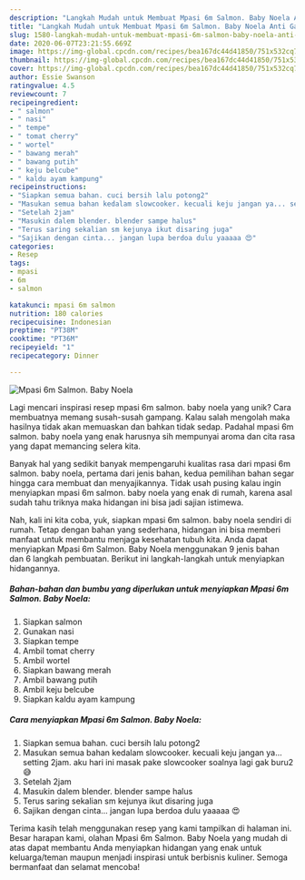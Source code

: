 ```yaml
---
description: "Langkah Mudah untuk Membuat Mpasi 6m Salmon. Baby Noela Anti Gagal"
title: "Langkah Mudah untuk Membuat Mpasi 6m Salmon. Baby Noela Anti Gagal"
slug: 1580-langkah-mudah-untuk-membuat-mpasi-6m-salmon-baby-noela-anti-gagal
date: 2020-06-07T23:21:55.669Z
image: https://img-global.cpcdn.com/recipes/bea167dc44d41850/751x532cq70/mpasi-6m-salmon-baby-noela-foto-resep-utama.jpg
thumbnail: https://img-global.cpcdn.com/recipes/bea167dc44d41850/751x532cq70/mpasi-6m-salmon-baby-noela-foto-resep-utama.jpg
cover: https://img-global.cpcdn.com/recipes/bea167dc44d41850/751x532cq70/mpasi-6m-salmon-baby-noela-foto-resep-utama.jpg
author: Essie Swanson
ratingvalue: 4.5
reviewcount: 7
recipeingredient:
- " salmon"
- " nasi"
- " tempe"
- " tomat cherry"
- " wortel"
- " bawang merah"
- " bawang putih"
- " keju belcube"
- " kaldu ayam kampung"
recipeinstructions:
- "Siapkan semua bahan. cuci bersih lalu potong2"
- "Masukan semua bahan kedalam slowcooker. kecuali keju jangan ya... setting 2jam. aku hari ini masak pake slowcooker soalnya lagi gak buru2 😅"
- "Setelah 2jam"
- "Masukin dalem blender. blender sampe halus"
- "Terus saring sekalian sm kejunya ikut disaring juga"
- "Sajikan dengan cinta... jangan lupa berdoa dulu yaaaaa 😍"
categories:
- Resep
tags:
- mpasi
- 6m
- salmon

katakunci: mpasi 6m salmon 
nutrition: 180 calories
recipecuisine: Indonesian
preptime: "PT38M"
cooktime: "PT36M"
recipeyield: "1"
recipecategory: Dinner

---
```



![Mpasi 6m Salmon. Baby Noela](https://img-global.cpcdn.com/recipes/bea167dc44d41850/751x532cq70/mpasi-6m-salmon-baby-noela-foto-resep-utama.jpg)

Lagi mencari inspirasi resep mpasi 6m salmon. baby noela yang unik? Cara membuatnya memang susah-susah gampang. Kalau salah mengolah maka hasilnya tidak akan memuaskan dan bahkan tidak sedap. Padahal mpasi 6m salmon. baby noela yang enak harusnya sih mempunyai aroma dan cita rasa yang dapat memancing selera kita.



Banyak hal yang sedikit banyak mempengaruhi kualitas rasa dari mpasi 6m salmon. baby noela, pertama dari jenis bahan, kedua pemilihan bahan segar hingga cara membuat dan menyajikannya. Tidak usah pusing kalau ingin menyiapkan mpasi 6m salmon. baby noela yang enak di rumah, karena asal sudah tahu triknya maka hidangan ini bisa jadi sajian istimewa.


Nah, kali ini kita coba, yuk, siapkan mpasi 6m salmon. baby noela sendiri di rumah. Tetap dengan bahan yang sederhana, hidangan ini bisa memberi manfaat untuk membantu menjaga kesehatan tubuh kita. Anda dapat menyiapkan Mpasi 6m Salmon. Baby Noela menggunakan 9 jenis bahan dan 6 langkah pembuatan. Berikut ini langkah-langkah untuk menyiapkan hidangannya.

<!--inarticleads1-->

##### Bahan-bahan dan bumbu yang diperlukan untuk menyiapkan Mpasi 6m Salmon. Baby Noela:

1. Siapkan  salmon
1. Gunakan  nasi
1. Siapkan  tempe
1. Ambil  tomat cherry
1. Ambil  wortel
1. Siapkan  bawang merah
1. Ambil  bawang putih
1. Ambil  keju belcube
1. Siapkan  kaldu ayam kampung




<!--inarticleads2-->

##### Cara menyiapkan Mpasi 6m Salmon. Baby Noela:

1. Siapkan semua bahan. cuci bersih lalu potong2
1. Masukan semua bahan kedalam slowcooker. kecuali keju jangan ya... setting 2jam. aku hari ini masak pake slowcooker soalnya lagi gak buru2 😅
1. Setelah 2jam
1. Masukin dalem blender. blender sampe halus
1. Terus saring sekalian sm kejunya ikut disaring juga
1. Sajikan dengan cinta... jangan lupa berdoa dulu yaaaaa 😍




Terima kasih telah menggunakan resep yang kami tampilkan di halaman ini. Besar harapan kami, olahan Mpasi 6m Salmon. Baby Noela yang mudah di atas dapat membantu Anda menyiapkan hidangan yang enak untuk keluarga/teman maupun menjadi inspirasi untuk berbisnis kuliner. Semoga bermanfaat dan selamat mencoba!
